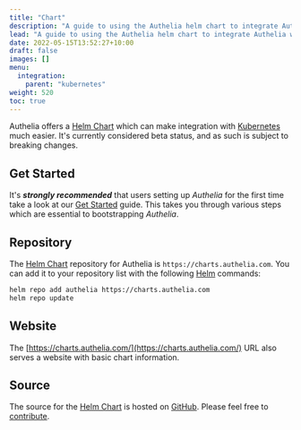 ```yaml
---
title: "Chart"
description: "A guide to using the Authelia helm chart to integrate Authelia with Kubernetes"
lead: "A guide to using the Authelia helm chart to integrate Authelia with Kubernetes."
date: 2022-05-15T13:52:27+10:00
draft: false
images: []
menu:
  integration:
    parent: "kubernetes"
weight: 520
toc: true
---
```


Authelia offers a [Helm Chart] which can make integration with [Kubernetes] much easier. It's currently considered beta
status, and as such is subject to breaking changes.

## Get Started

It's __*strongly recommended*__ that users setting up *Authelia* for the first time take a look at our
[Get Started](../prologue/get-started.md) guide. This takes you through various steps which are essential to
bootstrapping *Authelia*.

## Repository

The [Helm Chart] repository for Authelia is `https://charts.authelia.com`. You can add it to your repository list with
the following [Helm] commands:

```bash
helm repo add authelia https://charts.authelia.com
helm repo update
```

## Website

The [https://charts.authelia.com/](https://charts.authelia.com/) URL also serves a website with basic chart information.

## Source

The source for the [Helm Chart] is hosted on [GitHub](https://github.com/authelia/chartrepo). Please feel free to
[contribute](../../contributing/prologue/introduction.md).

[Kubernetes]: https://kubernetes.io/
[Helm]: https://helm.sh/
[Helm Chart]: https://helm.sh/docs/topics/charts/
